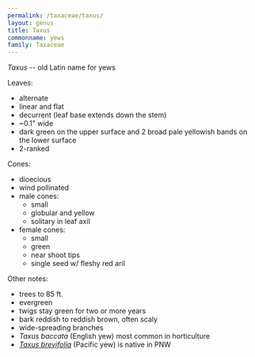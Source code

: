 ```yaml
---
permalink: /taxaceae/taxus/
layout: genus
title: Taxus
commonname: yews
family: Taxaceae
---
```


*Taxus* -- old Latin name for yews

Leaves:
  - alternate
  - linear and flat
  - decurrent (leaf base extends down the stem)
  - ~0.1" wide
  - dark green on the upper surface and 2 broad pale yellowish bands on the lower surface
  - 2-ranked

Cones:
  - dioecious
  - wind pollinated
  - male cones:
    - small
    - globular and yellow
    - solitary in leaf axil
  - female cones:
    - small
    - green
    - near shoot tips
    - single seed w/ fleshy red aril

Other notes:
  - trees to 85 ft.
  - evergreen
  - twigs stay green for two or more years
  - bark reddish to reddish brown, often scaly
  - wide-spreading branches
  - *Taxus baccata* (English yew) most common in horticulture
  - *[Taxus brevifolia](./taxus-brevifolia/)* (Pacific yew) is native in PNW
